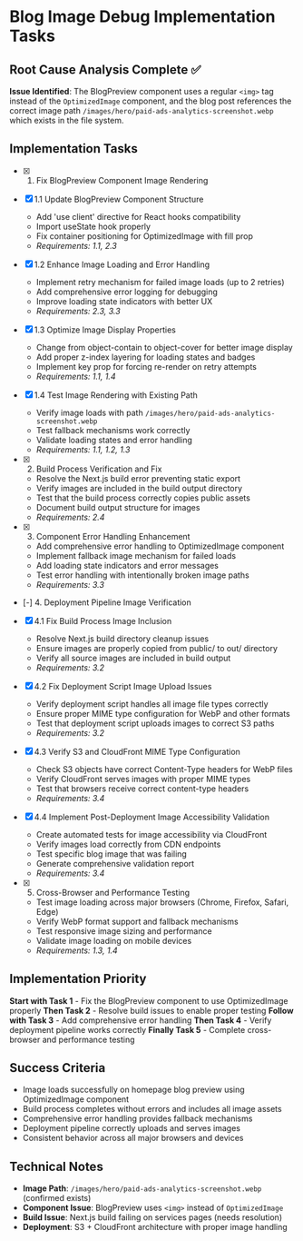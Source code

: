 # Blog Image Debug Implementation Tasks

## Root Cause Analysis Complete ✅

**Issue Identified**: The BlogPreview component uses a regular `<img>` tag instead of the `OptimizedImage` component, and the blog post references the correct image path `/images/hero/paid-ads-analytics-screenshot.webp` which exists in the file system.

## Implementation Tasks

- [x] 1. Fix BlogPreview Component Image Rendering



- [x] 1.1 Update BlogPreview Component Structure

  - Add 'use client' directive for React hooks compatibility
  - Import useState hook properly
  - Fix container positioning for OptimizedImage with fill prop
  - _Requirements: 1.1, 2.3_

- [x] 1.2 Enhance Image Loading and Error Handling

  - Implement retry mechanism for failed image loads (up to 2 retries)
  - Add comprehensive error logging for debugging
  - Improve loading state indicators with better UX
  - _Requirements: 2.3, 3.3_

- [x] 1.3 Optimize Image Display Properties

  - Change from object-contain to object-cover for better image display
  - Add proper z-index layering for loading states and badges
  - Implement key prop for forcing re-render on retry attempts
  - _Requirements: 1.1, 1.4_

- [x] 1.4 Test Image Rendering with Existing Path


  - Verify image loads with path `/images/hero/paid-ads-analytics-screenshot.webp`
  - Test fallback mechanisms work correctly
  - Validate loading states and error handling
  - _Requirements: 1.1, 1.2, 1.3_

- [x] 2. Build Process Verification and Fix





  - Resolve the Next.js build error preventing static export
  - Verify images are included in the build output directory
  - Test that the build process correctly copies public assets
  - Document build output structure for images
  - _Requirements: 2.4_

- [x] 3. Component Error Handling Enhancement





  - Add comprehensive error handling to OptimizedImage component
  - Implement fallback image mechanism for failed loads
  - Add loading state indicators and error messages
  - Test error handling with intentionally broken image paths
  - _Requirements: 3.3_

- [-] 4. Deployment Pipeline Image Verification

- [x] 4.1 Fix Build Process Image Inclusion


  - Resolve Next.js build directory cleanup issues
  - Ensure images are properly copied from public/ to out/ directory
  - Verify all source images are included in build output
  - _Requirements: 3.2_

- [x] 4.2 Fix Deployment Script Image Upload Issues


  - Verify deployment script handles all image file types correctly
  - Ensure proper MIME type configuration for WebP and other formats
  - Test that deployment script uploads images to correct S3 paths
  - _Requirements: 3.2_

- [x] 4.3 Verify S3 and CloudFront MIME Type Configuration






  - Check S3 objects have correct Content-Type headers for WebP files
  - Verify CloudFront serves images with proper MIME types
  - Test that browsers receive correct content-type headers
  - _Requirements: 3.4_

- [x] 4.4 Implement Post-Deployment Image Accessibility Validation





  - Create automated tests for image accessibility via CloudFront
  - Verify images load correctly from CDN endpoints
  - Test specific blog image that was failing
  - Generate comprehensive validation report
  - _Requirements: 3.4_

- [x] 5. Cross-Browser and Performance Testing





  - Test image loading across major browsers (Chrome, Firefox, Safari, Edge)
  - Verify WebP format support and fallback mechanisms
  - Test responsive image sizing and performance
  - Validate image loading on mobile devices
  - _Requirements: 1.3, 1.4_

## Implementation Priority

**Start with Task 1** - Fix the BlogPreview component to use OptimizedImage properly
**Then Task 2** - Resolve build issues to enable proper testing
**Follow with Task 3** - Add comprehensive error handling
**Then Task 4** - Verify deployment pipeline works correctly
**Finally Task 5** - Complete cross-browser and performance testing

## Success Criteria

- Image loads successfully on homepage blog preview using OptimizedImage component
- Build process completes without errors and includes all image assets
- Comprehensive error handling provides fallback mechanisms
- Deployment pipeline correctly uploads and serves images
- Consistent behavior across all major browsers and devices

## Technical Notes

- **Image Path**: `/images/hero/paid-ads-analytics-screenshot.webp` (confirmed exists)
- **Component Issue**: BlogPreview uses `<img>` instead of `OptimizedImage`
- **Build Issue**: Next.js build failing on services pages (needs resolution)
- **Deployment**: S3 + CloudFront architecture with proper image handling